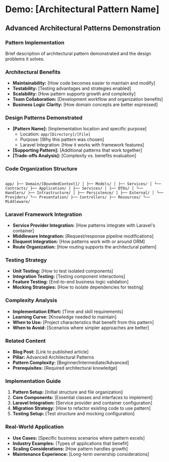 # Demo: [Architectural Pattern Name]

## Advanced Architectural Patterns Demonstration

### Pattern Implementation

Brief description of architectural pattern demonstrated and the design problems it solves.

### Architectural Benefits

- **Maintainability:** [How code becomes easier to maintain and modify]
- **Testability:** [Testing advantages and strategies enabled]
- **Scalability:** [How pattern supports growth and complexity]
- **Team Collaboration:** [Development workflow and organization benefits]
- **Business Logic Clarity:** [How domain concepts are better expressed]

### Design Patterns Demonstrated

- **[Pattern Name]:** [Implementation location and specific purpose]
    - Location: `app/[Directory]/[File]`
    - Purpose: [Why this pattern was chosen]
    - Laravel Integration: [How it works with framework features]
- **[Supporting Pattern]:** [Additional patterns that work together]
- **[Trade-offs Analysis]:** [Complexity vs. benefits evaluation]

### Code Organization Structure

```

app/ ├── Domain/[BoundedContext]/ │ ├── Models/ │ ├── Services/ │ └── Contracts/ ├── Application/ │ ├── Services/ │ ├── DTOs/ │ └── Handlers/ ├── Infrastructure/ │ ├── Persistence/ │ ├── External/ │ └── Providers/ └── Presentation/ ├── Controllers/ ├── Resources/ └── Middleware/

```

### Laravel Framework Integration

- **Service Provider Integration:** [How patterns integrate with Laravel's container]
- **Middleware Integration:** [Request/response pipeline modifications]
- **Eloquent Integration:** [How patterns work with or around ORM]
- **Route Organization:** [How routing supports the architectural pattern]

### Testing Strategy

- **Unit Testing:** [How to test isolated components]
- **Integration Testing:** [Testing component interactions]
- **Feature Testing:** [End-to-end business logic validation]
- **Mocking Strategies:** [How to isolate dependencies for testing]

### Complexity Analysis

- **Implementation Effort:** [Time and skill requirements]
- **Learning Curve:** [Knowledge needed to maintain]
- **When to Use:** [Project characteristics that benefit from this pattern]
- **When to Avoid:** [Scenarios where simpler approaches are better]

### Related Content

- **Blog Post:** [Link to published article]
- **Pillar:** Advanced Architectural Patterns
- **Pattern Complexity:** [Beginner/Intermediate/Advanced]
- **Prerequisites:** [Required architectural knowledge]

### Implementation Guide

1. **Pattern Setup:** [Initial structure and file organization]
2. **Core Components:** [Essential classes and interfaces to implement]
3. **Laravel Integration:** [Service provider and container configuration]
4. **Migration Strategy:** [How to refactor existing code to use pattern]
5. **Testing Setup:** [Test structure and mocking configuration]

### Real-World Application

- **Use Cases:** [Specific business scenarios where pattern excels]
- **Industry Examples:** [Types of applications that benefit]
- **Scaling Considerations:** [How pattern handles growth]
- **Maintenance Experience:** [Long-term ownership considerations]